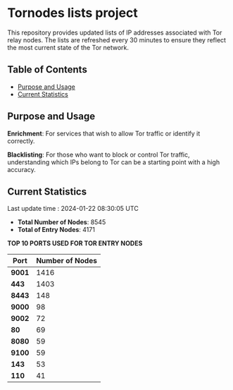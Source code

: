 # Tornodes lists project

This repository provides updated lists of IP addresses associated with Tor relay nodes. The lists are refreshed every 30 minutes to ensure they reflect the most current state of the Tor network.

## Table of Contents

- [Purpose and Usage](#purpose-and-usage)
- [Current Statistics](#current-statistics)


## Purpose and Usage

**Enrichment**: For services that wish to allow Tor traffic or identify it correctly.

**Blacklisting**: For those who want to block or control Tor traffic, understanding which IPs belong to Tor can be a starting point with a high accuracy.

## Current Statistics

Last update time : 2024-01-22 08:30:05 UTC

- **Total Number of Nodes**: 8545
- **Total of Entry Nodes**: 4171

**TOP 10 PORTS USED FOR TOR ENTRY NODES**

| **Port** | **Number of Nodes** |
|------|-----------------|
| **9001**   | 1416  |
| **443**   | 1403  |
| **8443**   | 148  |
| **9000**   | 98  |
| **9002**   | 72  |
| **80**   | 69  |
| **8080**   | 59  |
| **9100**   | 59  |
| **143**   | 53  |
| **110**   | 41  |

